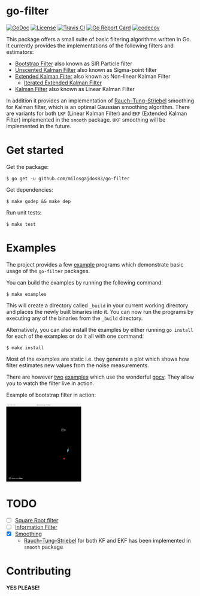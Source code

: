 # go-filter

[![GoDoc](https://godoc.org/github.com/milosgajdos83/go-filter?status.svg)](https://godoc.org/github.com/milosgajdos83/go-filter)
[![License](https://img.shields.io/:license-apache-blue.svg)](https://opensource.org/licenses/Apache-2.0)
[![Travis CI](https://travis-ci.org/milosgajdos83/go-filter.svg?branch=master)](https://travis-ci.org/milosgajdos83/go-filter)
[![Go Report Card](https://goreportcard.com/badge/milosgajdos83/go-filter)](https://goreportcard.com/report/github.com/milosgajdos83/go-filter)
[![codecov](https://codecov.io/gh/milosgajdos83/go-filter/branch/master/graph/badge.svg)](https://codecov.io/gh/milosgajdos83/go-filter)

This package offers a small suite of basic filtering algorithms written in Go. It currently provides the implementations of the following filters and estimators:

* [Bootstrap Filter](https://en.wikipedia.org/wiki/Particle_filter#The_bootstrap_filter) also known as SIR Particle filter
* [Unscented Kalman Filter](https://en.wikipedia.org/wiki/Kalman_filter#Unscented_Kalman_filter) also known as Sigma-point filter
* [Extended Kalman Filter](https://en.wikipedia.org/wiki/Kalman_filter#Extended_Kalman_filter) also known as Non-linear Kalman Filter
  * [Iterated Extended Kalman Filter](https://en.wikipedia.org/wiki/Extended_Kalman_filter#Iterated_extended_Kalman_filter)
* [Kalman Filter](https://en.wikipedia.org/wiki/Kalman_filter) also known as Linear Kalman Filter

In addition it provides an implementation of [Rauch–Tung–Striebel](https://en.wikipedia.org/wiki/Kalman_filter#Rauch%E2%80%93Tung%E2%80%93Striebel) smoothing for Kalman filter, which is an optimal Gaussian smoothing algorithm. There are variants for both `LKF` (Linear Kalman Filter) and `EKF` (Extended Kalman Filter) implemented in the `smooth` package. `UKF` smoothing will be implemented in the future.

# Get started

Get the package:
```shell
$ go get -u github.com/milosgajdos83/go-filter
```

Get dependencies:
```shell
$ make godep && make dep
```

Run unit tests:
```shell
$ make test
```

# Examples

The project provides a few [example](examples) programs which demonstrate basic usage of the `go-filter` packages.

You can build the examples by running the following command:
```shell
$ make examples
```

This will create a directory called `_build` in your current working directory and places the newly built binaries into it. You can now run the programs by executing any of the binaries from the `_build` directory.

Alternatively, you can also install the examples by either running `go install` for each of the examples or do it all with one command:
```shell
$ make install
```

Most of the examples are static i.e. they generate a plot which shows how filter estimates new values from the noise measurements.

There are however [two](examples/bfgocv) [examples](examples/kfgocv) which use the wonderful [gocv](https://gocv.io/). They allow you to watch the filter live in action.

Example of bootstrap filter in action:

<img src="./examples/bfgocv/bootstrap_filter.gif" alt="Bootstrap filter in action" width="200">

# TODO

- [ ] [Square Root filter](https://en.wikipedia.org/wiki/Kalman_filter#Square_root_form)
- [ ] [Information Filter](https://en.wikipedia.org/wiki/Kalman_filter#Information_filter)
- [x] [Smoothing](https://en.wikipedia.org/wiki/Kalman_filter#Fixed-interval_smoothers)
    - [Rauch–Tung–Striebel](https://en.wikipedia.org/wiki/Kalman_filter#Rauch%E2%80%93Tung%E2%80%93Striebel) for both KF and EKF has been implemented in `smooth` package

# Contributing

**YES PLEASE!**
